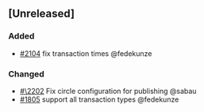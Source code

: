 ## [Unreleased]

### Added

- [\#2104](https://github.com/cosmos/voyager/issues/2104) fix transaction times @fedekunze

### Changed

- [#\2202](https://github.com/cosmos/voyager/pull/2202) Fix circle configuration for publishing @sabau
- [\#1805](https://github.com/cosmos/voyager/issues/1805) support all transaction types @fedekunze